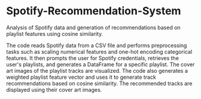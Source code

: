 # Spotify-Recommendation-System
Analysis of Spotify data and generation of recommendations based on playlist features using cosine similarity.

The code reads Spotify data from a CSV file and performs preprocessing tasks such as scaling numerical features and one-hot encoding categorical features. 
It then prompts the user for Spotify credentials, retrieves the user's playlists, and generates a DataFrame for a specific playlist. 
The cover art images of the playlist tracks are visualized. 
The code also generates a weighted playlist feature vector and uses it to generate track recommendations based on cosine similarity. 
The recommended tracks are displayed using their cover art images.
